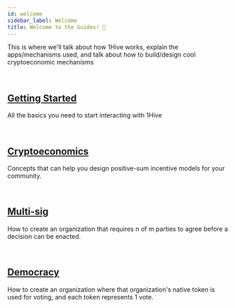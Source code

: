 ```yaml
---
id: welcome
sidebar_label: Welcome 
title: Welcome to the Guides! 🎉
---
```


This is where we'll talk about how 1Hive works, explain the apps/mechanisms used, and talk about how to build/design cool cryptoeconomic mechanisms

<br>

## [Getting Started](getting-started.md)

All the basics you need to start interacting with 1Hive

<br>

## [Cryptoeconomics](cryptoeconomics.md)

Concepts that can help you design positive-sum incentive models for your community.

<br>

## [Multi-sig](multisig.md)

How to create an organization that requires n of m parties to agree before a decision can be enacted.

<br>

## [Democracy](democracy.md)

How to create an organization where that organization's native token is used for voting, and each token represents 1 vote.

<br>



